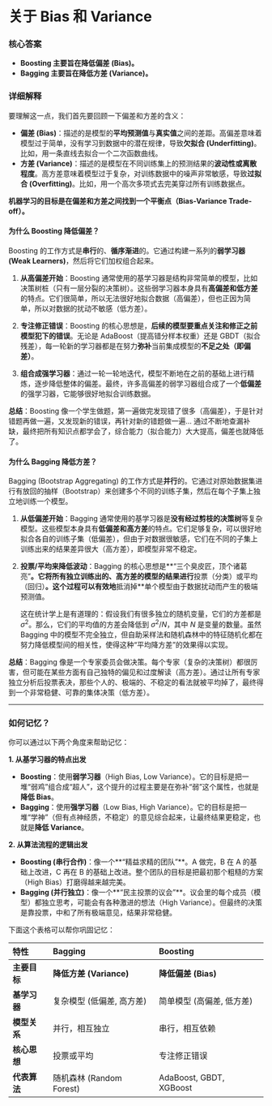 # 关于 Bias 和 Variance



### 核心答案

*   **Boosting 主要旨在降低偏差 (Bias)。**
*   **Bagging 主要旨在降低方差 (Variance)。**

### 详细解释

要理解这一点，我们首先要回顾一下偏差和方差的含义：

*   **偏差 (Bias)**：描述的是模型的**平均预测值**与**真实值**之间的差距。高偏差意味着模型过于简单，没有学习到数据中的潜在规律，导致**欠拟合 (Underfitting)**。比如，用一条直线去拟合一个二次函数曲线。
*   **方差 (Variance)**：描述的是模型在不同训练集上的预测结果的**波动性或离散程度**。高方差意味着模型过于复杂，对训练数据中的噪声非常敏感，导致**过拟合 (Overfitting)**。比如，用一个高次多项式去完美穿过所有训练数据点。

**机器学习的目标是在偏差和方差之间找到一个平衡点（Bias-Variance Trade-off）。**

#### 为什么 Boosting 降低偏差？

Boosting 的工作方式是**串行**的、**循序渐进**的。它通过构建一系列的**弱学习器 (Weak Learners)**，然后将它们加权组合起来。

1.  **从高偏差开始**：Boosting 通常使用的基学习器是结构非常简单的模型，比如决策树桩（只有一层分裂的决策树）。这些弱学习器本身具有**高偏差和低方差**的特点。它们很简单，所以无法很好地拟合数据（高偏差），但也正因为简单，所以对数据的扰动不敏感（低方差）。

2.  **专注修正错误**：Boosting 的核心思想是，**后续的模型要重点关注和修正之前模型犯下的错误**。无论是 AdaBoost（提高错分样本权重）还是 GBDT（拟合残差），每一轮新的学习器都是在努力**弥补**当前集成模型的**不足之处（即偏差）**。

3.  **组合成强学习器**：通过一轮一轮地迭代，模型不断地在之前的基础上进行精炼，逐步降低整体的偏差。最终，许多高偏差的弱学习器组合成了一个**低偏差**的强学习器，它能够很好地拟合训练数据。

**总结**：Boosting 像一个学生做题，第一遍做完发现错了很多（高偏差），于是针对错题再做一遍，又发现新的错误，再针对新的错题做一遍... 通过不断地查漏补缺，最终把所有知识点都学会了，综合能力（拟合能力）大大提高，偏差也就降低了。

#### 为什么 Bagging 降低方差？

Bagging (Bootstrap Aggregating) 的工作方式是**并行**的。它通过对原始数据集进行有放回的抽样（Bootstrap）来创建多个不同的训练子集，然后在每个子集上独立地训练一个模型。

1.  **从低偏差开始**：Bagging 通常使用的基学习器是**没有经过剪枝的决策树**等复杂模型。这些模型本身具有**低偏差和高方差**的特点。它们足够复杂，可以很好地拟合各自的训练子集（低偏差），但由于对数据很敏感，它们在不同的子集上训练出来的结果差异很大（高方差），即模型非常不稳定。

2.  **投票/平均来降低波动**：Bagging 的核心思想是**“三个臭皮匠，顶个诸葛亮”**。它将所有独立训练出的、高方差的模型的结果进行**投票（分类）或平均（回归）**。这个过程可以有效地**抵消掉**单个模型由于数据扰动而产生的极端预测值。

    这在统计学上是有道理的：假设我们有很多独立的随机变量，它们的方差都是 $\sigma^2$。那么，它们的平均值的方差会降低到 $\sigma^2 / N$，其中 $N$ 是变量的数量。虽然 Bagging 中的模型不完全独立，但自助采样法和随机森林中的特征随机化都在努力降低模型间的相关性，使得这种“平均降方差”的效果得以实现。

**总结**：Bagging 像是一个专家委员会做决策。每个专家（复杂的决策树）都很厉害，但可能在某些方面有自己独特的偏见和过度解读（高方差）。通过让所有专家独立分析后投票表决，那些个人的、极端的、不稳定的看法就被平均掉了，最终得到一个非常稳健、可靠的集体决策（低方差）。

---

### 如何记忆？

你可以通过以下两个角度来帮助记忆：

**1. 从基学习器的特点出发**

*   **Boosting**：使用**弱学习器**（High Bias, Low Variance）。它的目标是把一堆“弱鸡”组合成“超人”，这个提升的过程主要是在弥补“弱”这个属性，也就是**降低 Bias**。
*   **Bagging**：使用**强学习器**（Low Bias, High Variance）。它的目标是把一堆“学神”（但有点神经质，不稳定）的意见综合起来，让最终结果更稳定，也就是**降低 Variance**。

**2. 从算法流程的逻辑出发**

*   **Boosting (串行合作)**：像一个**“精益求精的团队”**。A 做完，B 在 A 的基础上改进，C 再在 B 的基础上改进。整个团队的目标是把最初那个粗糙的方案（High Bias）打磨得越来越完美。
*   **Bagging (并行独立)**：像一个**“民主投票的议会”**。议会里的每个成员（模型）都独立思考，可能会有各种激进的想法（High Variance）。但最终的决策是靠投票，中和了所有极端意见，结果非常稳健。

下面这个表格可以帮你巩固记忆：

| 特性         | Bagging                   | Boosting                  |
| :----------- | :------------------------ | :------------------------ |
| **主要目标** | **降低方差 (Variance)**   | **降低偏差 (Bias)**       |
| **基学习器** | 复杂模型 (低偏差, 高方差) | 简单模型 (高偏差, 低方差) |
| **模型关系** | 并行，相互独立            | 串行，相互依赖            |
| **核心思想** | 投票或平均                | 专注修正错误              |
| **代表算法** | 随机森林 (Random Forest)  | AdaBoost, GBDT, XGBoost   |